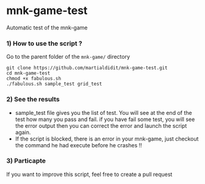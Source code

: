 mnk-game-test
=============

Automatic test of the mnk-game 



### 1) How to use the script ? 

Go to the parent folder of the `mnk-game/` directory
```
git clone https://github.com/martialdidit/mnk-game-test.git
cd mnk-game-test
chmod +x fabulous.sh
./fabulous.sh sample_test grid_test
```

### 2) See the results

* sample_test file gives you the list of test. You will see at the end of the test how many you pass and fail.
if you have fail some test, you will see the error output then you can correct the error and launch the script again.
* If the script is blocked, there is an error in your mnk-game, just checkout the command he had execute before he crashes !! 

### 3) Particapte

If you want to improve this script, feel free to create a pull request

